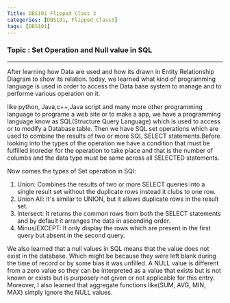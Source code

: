 ```yaml
---
Title: DBS101 Flipped Class 3
categories: [DBS101, Flipped_Class3]
tags: [DBS101]
---
```


### Topic : Set Operation and Null value in SQL
----

After learning how Data are used and how its drawn in Entity Relationship Diagram to show its relation. today, we learned what kind of programming language is used in order to access the Data base system to manage and to performe various operation on it.

like python, Java,c++,Java script and many more other programming language to programe a web site or to make a app, we have a programming language know as SQL(Structure Query Language) which is used to access or to modify a Database table. Then we have SQL set operations which are used to combine the results of two or more SQL SELECT statements.Before looking into the types of the operation we have a condition that must be fulfilled inoreder for the operation to take place and that is the number of columbs and the data type must be same across all SELECTED statements.

Now comes the types of Set operation in SQl:
1. Union: Combines the results of two or more SELECT queries into a single result set without the duplicate rows instead it clubs to one row.
2. Union All: It's similar to UNION, but it allows duplicate rows in the result set. 
3. Intersect: It returns the common rows from both the SELECT statements and by default it arranges the data in ascending order.
4. Minus/EXCEPT: It only display the rows which are present in the first query but absent in the second query.

We also learned that a null values in SQL means that the value does not exist in the database. Which might be because they were left blank during the time of record or by some bias it was unfilled. A NULL value is different from a zero value so they can be interpreted as a value that exists but is not known or exists but is purposely not given or not applicable for this entry. Moreover, I also learned that aggregate functions like(SUM, AVG, MIN, MAX) simply ignore the NULL values.
